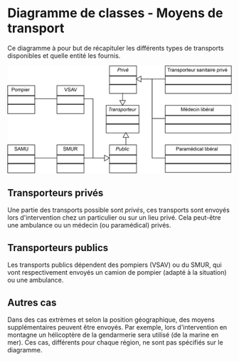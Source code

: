 Diagramme de classes - Moyens de transport
==========================================

Ce diagramme à pour but de récapituler les différents types de transports disponibles et quelle entité les fournis.

![Diagramme de classes - Moyens de transport](../exports/classes_transports.png "Diagramme de classes - Moyens de transport")

Transporteurs privés
--------------------

Une partie des transports possible sont *privés*, ces transports sont envoyés lors d'intervention chez un particulier ou sur un lieu privé. Cela peut-être une ambulance ou un médecin (ou paramédical) privés.

Transporteurs publics
---------------------

Les transports publics dépendent des pompiers (VSAV) ou du SMUR, qui vont respectivement envoyés un camion de pompier (adapté à la situation) ou une ambulance.

Autres cas
----------

Dans des cas extrèmes et selon la position géographique, des moyens supplémentaires peuvent être envoyés. Par exemple, lors d'intervention en montagne un hélicoptère de la gendarmerie sera utilisé (de la marine en mer). Ces cas, différents pour chaque région, ne sont pas spécifiés sur le diagramme.
